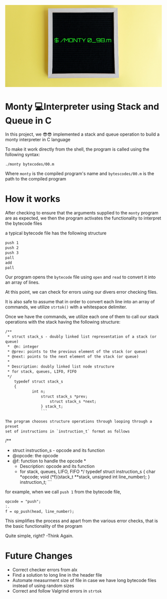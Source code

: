 ![How to run the program](/Monty.png "Monty Photo")

# Monty 💻Interpreter using Stack and Queue in C


In this project, we 😎😎 implemented a stack and queue operation to build a monty
interpreter in C language

To make it work directly from the shell, the program is called using the
following syntax:


```
./monty bytecodes/00.m
```

Where `monty` is the compiled program's name and `bytescodes/00.m` is the path
to the compiled program

# How it works

After checking to ensure that the arguments supplied to the `monty` program are
as expected, we then the program activates the functionality to interpret the
bytecode files

a typical bytecode file has the following structure
```
push 1
push 2
push 3
pall
add
pall

```

Our program opens the `bytecode` file using `open` and `read` to convert it
into an array of lines.

At this point, we can check for errors using our divers error checking files.

It is also safe to assume that in order to convert each line into an array
of commands, we utilize `strtok()` with a whitespace delimiter.

Once we have the commands, we utilize each one of them to call our stack
operations with the stack having the following structure:

```
/**
 * struct stack_s - doubly linked list representation of a stack (or queue)
 *  @n: integer
 * @prev: points to the previous element of the stack (or queue)
 * @next: points to the next element of the stack (or queue)
 *
 * Description: doubly linked list node structure
 * for stack, queues, LIFO, FIFO
 */
	typedef struct stack_s
	{
	        int n;
		        struct stack_s *prev;
			        struct stack_s *next;
				} stack_t;
				```

The program chooses structure operations through looping through a preset
set of instructions in `instruction_t` format as follows

```
/**
 * struct instruction_s - opcode and its function
  * @opcode: the opcode
   * @f: function to handle the opcode
    *
     * Description: opcode and its function
      * for stack, queues, LIFO, FIFO
       */
       typedef struct instruction_s
       {
               char *opcode;
	               void (*f)(stack_t **stack, unsigned int line_number);
		       } instruction_t;
		       ```

for example, when we call `push 1` from the bytecode file,
```
opcode = "push";
:.
f = op_push(head, line_number);
```

This simplifies the process and apart from the various error checks, that is
the basic functionality of the program

Quite simple, right?
-Think Again.

# Future Changes

- Correct checker errors from alx
- Find a solution to long line in the header file
- Automate measurment size of file in case we have long bytecode files instead
of using random sizes
- Correct and follow Valgrind errors in `strtok`
